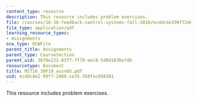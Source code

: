 ```yaml
---
content_type: resource
description: This resource includes problem exercises.
file: /courses/16-30-feedback-control-systems-fall-2010/ecddc4e299f72468ce35350fac656381_MIT16_30F10_assn05.pdf
file_type: application/pdf
learning_resource_types:
- Assignments
ocw_type: OCWFile
parent_title: Assignments
parent_type: CourseSection
parent_uid: 3670e222-83f7-7f79-eec8-5d9d183be7db
resourcetype: Document
title: MIT16_30F10_assn05.pdf
uid: ecddc4e2-99f7-2468-ce35-350fac656381
---
```

This resource includes problem exercises.

